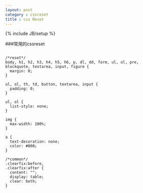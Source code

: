 ```yaml
---
layout: post
category : cssreset
title : css Reset
---
```

{% include JB/setup %}

###常用的cssreset

<pre><code>
/*reset*/
body, h1, h2, h3, h4, h5, h6, p, dl, dd, form, ul, ol, pre, blockquote, textarea, input, figure {
  margin: 0;
}

ul, ol, th, td, button, textarea, input {
  padding: 0;
}

ul, ol {
  list-style: none;
}

img {
  max-width: 100%;
}

a {
  text-decoration: none;
  color: #000;
}

/*common*/
.clearfix:before,
.clearfix:after {
  content: "";
  display: table;
  clear: both;
}
</code></pre>
		 













































